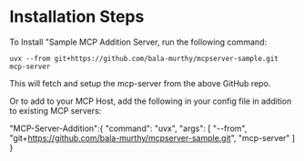 # Installation Steps

To Install "Sample MCP Addition Server, run the following command:

    uvx --from git+https://github.com/bala-murthy/mcpserver-sample.git mcp-server

This will fetch and setup the mcp-server from the above GitHub repo.

Or to add to your MCP Host, add the following in your config file in addition to existing MCP servers:

  "MCP-Server-Addition":{
      "command": "uvx",
      "args": [
        "--from",
        "git+https://github.com/bala-murthy/mcpserver-sample.git",
        "mcp-server"
      ]
    }